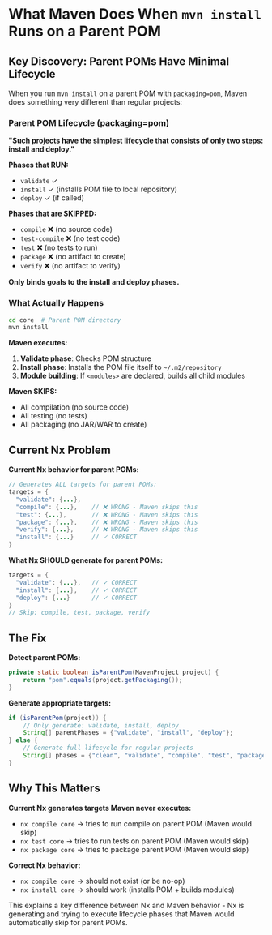 # What Maven Does When `mvn install` Runs on a Parent POM

## Key Discovery: Parent POMs Have Minimal Lifecycle

When you run `mvn install` on a parent POM with `packaging=pom`, Maven does something very different than regular projects:

### **Parent POM Lifecycle (packaging=pom)**

**"Such projects have the simplest lifecycle that consists of only two steps: install and deploy."**

**Phases that RUN:**
- `validate` ✓
- `install` ✓ (installs POM file to local repository)
- `deploy` ✓ (if called)

**Phases that are SKIPPED:**
- `compile` ❌ (no source code)
- `test-compile` ❌ (no test code)  
- `test` ❌ (no tests to run)
- `package` ❌ (no artifact to create)
- `verify` ❌ (no artifact to verify)

**Only binds goals to the install and deploy phases.**

### **What Actually Happens**

```bash
cd core  # Parent POM directory
mvn install
```

**Maven executes:**
1. **Validate phase**: Checks POM structure
2. **Install phase**: Installs the POM file itself to `~/.m2/repository`
3. **Module building**: If `<modules>` are declared, builds all child modules

**Maven SKIPS:**
- All compilation (no source code)
- All testing (no tests)
- All packaging (no JAR/WAR to create)

## Current Nx Problem

**Current Nx behavior for parent POMs:**
```java
// Generates ALL targets for parent POMs:
targets = {
  "validate": {...},
  "compile": {...},    // ❌ WRONG - Maven skips this
  "test": {...},       // ❌ WRONG - Maven skips this  
  "package": {...},    // ❌ WRONG - Maven skips this
  "verify": {...},     // ❌ WRONG - Maven skips this
  "install": {...}     // ✓ CORRECT
}
```

**What Nx SHOULD generate for parent POMs:**
```java
targets = {
  "validate": {...},   // ✓ CORRECT
  "install": {...},    // ✓ CORRECT
  "deploy": {...}      // ✓ CORRECT
}
// Skip: compile, test, package, verify
```

## The Fix

**Detect parent POMs:**
```java
private static boolean isParentPom(MavenProject project) {
    return "pom".equals(project.getPackaging());
}
```

**Generate appropriate targets:**
```java
if (isParentPom(project)) {
    // Only generate: validate, install, deploy
    String[] parentPhases = {"validate", "install", "deploy"};
} else {
    // Generate full lifecycle for regular projects
    String[] phases = {"clean", "validate", "compile", "test", "package", "verify", "install", "deploy"};
}
```

## Why This Matters

**Current Nx generates targets Maven never executes:**
- `nx compile core` → tries to run compile on parent POM (Maven would skip)
- `nx test core` → tries to run tests on parent POM (Maven would skip)
- `nx package core` → tries to package parent POM (Maven would skip)

**Correct Nx behavior:**
- `nx compile core` → should not exist (or be no-op)
- `nx install core` → should work (installs POM + builds modules)

This explains a key difference between Nx and Maven behavior - Nx is generating and trying to execute lifecycle phases that Maven would automatically skip for parent POMs.